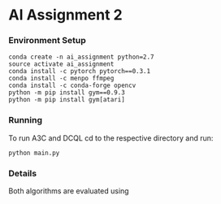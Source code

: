 # AI Assignment 2

### Environment Setup
```
conda create -n ai_assignment python=2.7
source activate ai_assignment
conda install -c pytorch pytorch==0.3.1 
conda install -c menpo ffmpeg
conda install -c conda-forge opencv
python -m pip install gym==0.9.3
python -m pip install gym[atari]
```

### Running
To run A3C and DCQL cd to the respective directory and run: 
```
python main.py
```

### Details
Both algorithms are evaluated using 
